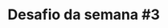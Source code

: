# Desafio da semana #3

<html>
<script>


// Declarar uma variável qualquer, que receba um objeto vazio.

var objeto = {};

/*
Declarar uma variável `pessoa`, que receba suas informações pessoais.
As propriedades e tipos de valores para cada propriedade desse objeto devem ser:
- `nome` - String
- `sobrenome` - String
- `sexo` - String
- `idade` - Number
- `altura` - Number
- `peso` - Number
- `andando` - Boolean - recebe "falso" por padrão
- `caminhouQuantosMetros` - Number - recebe "zero" por padrão
*/......

var pessoa = {
	nome: "Leonardo",
	sobrenome: "Carvalho",
	sexo: "Masculino",
	idade: 28,
	altura: 1.70,
	peso: 63,
	andando: false,
	caminhouQuantosMetros: 0

};

/*
Adicione um método ao objeto `pessoa` chamado `fazerAniversario`. O método deve
alterar o valor da propriedade `idade` dessa pessoa, somando `1` a cada vez que
for chamado.
*/

pessoa.fazerAniversario = function() {
	pessoa.idade++;
};

/*
Adicione um método ao objeto `pessoa` chamado `andar`, que terá as seguintes
características:
- Esse método deve receber por parâmetro um valor que representará a quantidade
de metros caminhados;
- Ele deve alterar o valor da propriedade `caminhouQuantosMetros`, somando ao
valor dessa propriedade a quantidade passada por parâmetro;
- Ele deverá modificar o valor da propriedade `andando` para o valor
booleano que representa "verdadeiro";
*/

pessoa.andar = function(metros) {
	pessoa.caminhouQuantosMetros += metros;
	pessoa.andando = true;
};

/*
Adicione um método ao objeto `pessoa` chamado `parar`, que irá modificar o valor
da propriedade `andando` para o valor booleano que representa "falso".
*/

pessoa.parar = function () {
	pessoa.andando = false;
};

/*
Crie um método chamado `nomeCompleto`, que retorne a frase:
- "Olá! Meu nome é [NOME] [SOBRENOME]!"
*/

pessoa.nomeCompleto = function() {
	return "Olá! Meu nome é " + pessoa.nome + " " + pessoa.sobrenome + "!";
};

/*
Crie um método chamado `mostrarIdade`, que retorne a frase:
- "Olá, eu tenho [IDADE] anos!"
*/

pessoa.mostrarIdade = function () {
	return "Olá, eu tenho " + pessoa.idade + " " + "anos!";
};

/*
Crie um método chamado `mostrarPeso`, que retorne a frase:
- "Eu peso [PESO]Kg."
*/

pessoa.mostrarPeso = function () {
	return "Eu peso " + pessoa.peso+"Kg.";
};

/*
Crie um método chamado `mostrarAltura` que retorne a frase:
- "Minha altura é [ALTURA]m."
*/

pessoa.mostrarAltura = function () {
	return "Minha altura é " + pessoa.altura+"m.";
};

/*
Agora vamos brincar um pouco com o objeto criado:
Qual o nome completo da pessoa? (Use a instrução para responder e comentários
inline ao lado da instrução para mostrar qual foi a resposta retornada)
*/

pessoa.nomeCompleto(); // "Olá! Meu nome é " Leonardo Carvalho !

/*
Qual a idade da pessoa? (Use a instrução para responder e comentários
inline ao lado da instrução para mostrar qual foi a resposta retornada)
*/

pessoa.mostrarIdade(); // "Olá, eu tenho 28 anos!"

/*
Qual o peso da pessoa? (Use a instrução para responder e comentários
inline ao lado da instrução para mostrar qual foi a resposta retornada)
*/

pessoa.mostrarPeso(); //"Eu peso 63Kg."

/*
Qual a altura da pessoa? (Use a instrução para responder e comentários
inline ao lado da instrução para mostrar qual foi a resposta retornada)
*/

pessoa.mostrarAltura(); // "Minha altura é 1.7m." 

/*
Faça a `pessoa` fazer 3 aniversários.
*/

pessoa.fazerAniversario();
pessoa.fazerAniversario();
pessoa.fazerAniversario();

/*
Quantos anos a `pessoa` tem agora? (Use a instrução para responder e
comentários inline ao lado da instrução para mostrar qual foi a resposta
retornada)
*/

pessoa.mostrarIdade(); // "Olá, eu tenho 31 anos!"


/*
Agora, faça a `pessoa` caminhar alguns metros, invocando o método `andar` 3x,
com metragens diferentes passadas por parâmetro.
*/

pessoa.andar(10);
pessoa.andar(20);
pessoa.andar(30);


/*
A pessoa ainda está andando? (Use a instrução para responder e comentários
inline ao lado da instrução para mostrar qual foi a resposta retornada)
*/

pessoa.andando; // true


/*
Se a pessoa ainda está andando, faça-a parar.
*/

pessoa.parar();

/*
E agora: a pessoa ainda está andando? (Use uma instrução para responder e
comentários inline ao lado da instrução para mostrar a resposta retornada)
*/

pessoa.andando; // false

/*
Quantos metros a pessoa andou? (Use uma instrução para responder e comentários
inline ao lado da instrução para mostrar a resposta retornada)
*/

pessoa.caminhouQuantosMetros; // 60m.

/*
Agora vamos deixar a brincadeira um pouco mais divertida! :D
Crie um método para o objeto `pessoa` chamado `apresentacao`. Esse método deve
retornar a string:
- "Olá, eu sou o [NOME COMPLETO], tenho [IDADE] anos, [ALTURA], meu peso é [PESO] e, só hoje, eu já caminhei [CAMINHOU QUANTOS METROS] metros!"
*/

pessoa.apresentacao = function() {
	var sexo = 'o';
	var idadeAnos = 'anos';
	var metrosCaminhados = 'metros';


	if (pessoa.sexo === 'Feminino') {
		sexo = 'a';
	};
	if (pessoa.idade === 1) {
		idadeAnos = 'ano';
	};
	if (pessoa.caminhouQuantosMetros === 1) {
		metrosCaminhados = 'metro';
	};

	return 'Olá, eu sou ' + sexo + ' ' + pessoa.nome + ' ' + pessoa.sobrenome + ', tenho ' + pessoa.idade + ' ' + idadeAnos + ', ' + pessoa.altura + 'm, meu peso é ' + pessoa.peso +'kg e, só hoje, eu já caminhei ' + pessoa.caminhouQuantosMetros + ' ' + metrosCaminhados + '!'
	};	

	




</script>
</html>
